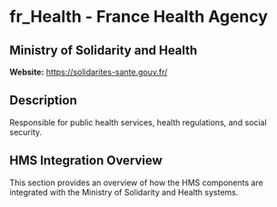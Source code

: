 # fr_Health - France Health Agency

## Ministry of Solidarity and Health

**Website:** https://solidarites-sante.gouv.fr/

## Description

Responsible for public health services, health regulations, and social security.

## HMS Integration Overview

This section provides an overview of how the HMS components are integrated with the Ministry of Solidarity and Health systems.
